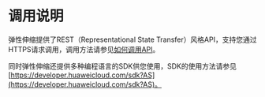 # 调用说明<a name="as_02_0102"></a>

弹性伸缩提供了REST（Representational State Transfer）风格API，支持您通过HTTPS请求调用，调用方法请参见[如何调用API](如何调用API.md)。

同时弹性伸缩还提供多种编程语言的SDK供您使用，SDK的使用方法请参见[https://developer.huaweicloud.com/sdk?AS](https://developer.huaweicloud.com/sdk?AS)。

